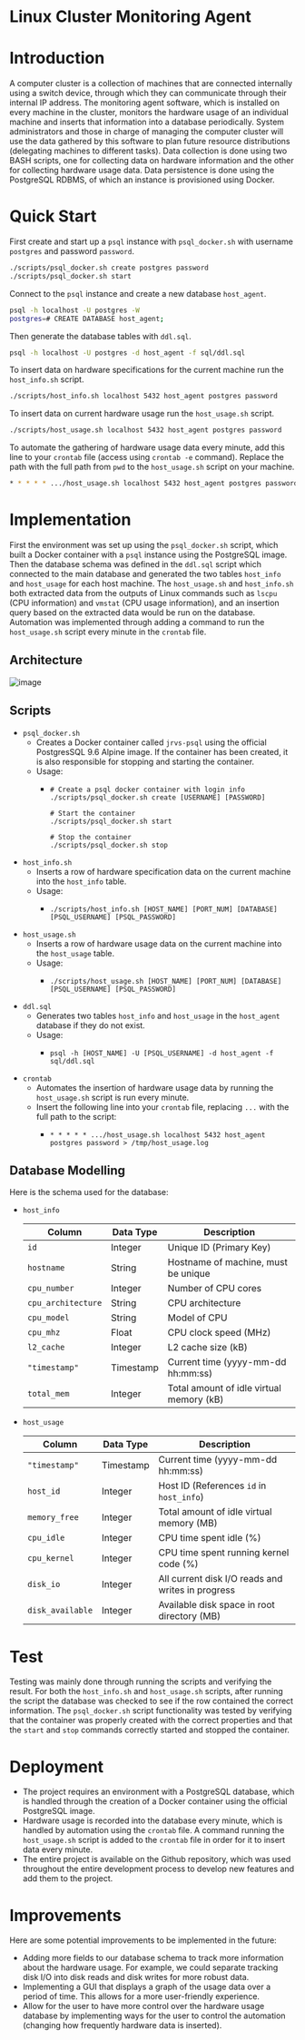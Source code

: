 # Linux Cluster Monitoring Agent

# Introduction
A computer cluster is a collection of machines that are connected internally using a switch device, through which they can communicate through their internal IP address. The monitoring agent software, which is installed on every machine in the cluster, monitors the hardware usage of an individual machine and inserts that information into a database periodically. System administrators and those in charge of managing the computer cluster will use the data gathered by this software to plan future resource distributions (delegating machines to different tasks). Data collection is done using two BASH scripts, one for collecting data on hardware information and the other for collecting hardware usage data. Data persistence is done using the PostgreSQL RDBMS, of which an instance is provisioned using Docker.

# Quick Start
First create and start up a `psql` instance with `psql_docker.sh` with username `postgres` and password `password`.
```.bash
./scripts/psql_docker.sh create postgres password
./scripts/psql_docker.sh start
```
Connect to the `psql` instance and create a new database `host_agent`.
```.bash
psql -h localhost -U postgres -W
postgres=# CREATE DATABASE host_agent;
```
Then generate the database tables with `ddl.sql`.
```.bash
psql -h localhost -U postgres -d host_agent -f sql/ddl.sql
```
To insert data on hardware specifications for the current machine run the `host_info.sh` script.
```.bash
./scripts/host_info.sh localhost 5432 host_agent postgres password
```
To insert data on current hardware usage run the `host_usage.sh` script.
```.bash
./scripts/host_usage.sh localhost 5432 host_agent postgres password
```
To automate the gathering of hardware usage data every minute, add this line to your `crontab` file (access using `crontab -e` command).
Replace the path with the full path from `pwd` to the `host_usage.sh` script on your machine.
```.bash
* * * * * .../host_usage.sh localhost 5432 host_agent postgres password > /tmp/host_usage.log
```

# Implementation
First the environment was set up using the `psql_docker.sh` script, which built
a Docker container with a `psql` instance using the PostgreSQL image.
Then the database schema was defined in the `ddl.sql` script which connected to the
main database and generated the two tables `host_info` and `host_usage` for each host
machine. The `host_usage.sh` and `host_info.sh` both extracted data from
the outputs of Linux commands such as `lscpu` (CPU information) and `vmstat` (CPU usage information),
and an insertion query based on the extracted data would be run on the database.
Automation was implemented through adding a command to run the `host_usage.sh` script
every minute in the `crontab` file.

## Architecture
![image](assets/project_architecture.png)

## Scripts
- `psql_docker.sh`
  - Creates a Docker container called `jrvs-psql` using the official PostgresSQL 9.6 Alpine image. If the container has been created, it is also responsible for stopping and starting the container.
  - Usage:
    - ```shell
      # Create a psql docker container with login info
      ./scripts/psql_docker.sh create [USERNAME] [PASSWORD]
      
      # Start the container
      ./scripts/psql_docker.sh start
      
      # Stop the container
      ./scripts/psql_docker.sh stop
      ```
- `host_info.sh`
  - Inserts a row of hardware specification data on the current machine into the `host_info` table.
  - Usage:
    - ```shell
      ./scripts/host_info.sh [HOST_NAME] [PORT_NUM] [DATABASE] [PSQL_USERNAME] [PSQL_PASSWORD]
      ```
- `host_usage.sh`
  - Inserts a row of hardware usage data on the current machine into the `host_usage` table.
  - Usage:
    - ```shell
      ./scripts/host_usage.sh [HOST_NAME] [PORT_NUM] [DATABASE] [PSQL_USERNAME] [PSQL_PASSWORD]
      ```
- `ddl.sql`
  - Generates two tables `host_info` and `host_usage` in the `host_agent` database if they do not exist.
  - Usage:
    - ```shell
      psql -h [HOST_NAME] -U [PSQL_USERNAME] -d host_agent -f sql/ddl.sql
      ```
- `crontab`
  - Automates the insertion of hardware usage data by running the `host_usage.sh` script is run every minute.
  - Insert the following line into your `crontab` file, replacing `...` with the full path to the script:
    - ```
      * * * * * .../host_usage.sh localhost 5432 host_agent postgres password > /tmp/host_usage.log
      ```
## Database Modelling
Here is the schema used for the database:
- `host_info`

  | Column | Data Type | Description |
  | ------ | --------- | ----------- |
  | `id` | Integer | Unique ID (Primary Key) |
  | `hostname` | String | Hostname of machine, must be unique |
  | `cpu_number` | Integer | Number of CPU cores |
  | `cpu_architecture` | String | CPU architecture |
  | `cpu_model` | String | Model of CPU |
  | `cpu_mhz` | Float | CPU clock speed (MHz) |
  | `l2_cache` | Integer | L2 cache size (kB) |
  | `"timestamp"` | Timestamp | Current time (yyyy-mm-dd hh:mm:ss) |
  | `total_mem` | Integer | Total amount of idle virtual memory (kB)

- `host_usage`

  | Column | Data Type | Description |
  | ------ | --------- | ----------- |
  | `"timestamp"` | Timestamp | Current time (yyyy-mm-dd hh:mm:ss) |
  | `host_id` | Integer | Host ID (References `id` in `host_info`)|
  | `memory_free` | Integer | Total amount of idle virtual memory (MB) |
  | `cpu_idle` | Integer | CPU time spent idle (%) |
  | `cpu_kernel` | Integer | CPU time spent running kernel code (%) |
  | `disk_io` | Integer | All current disk I/O reads and writes in progress |
  | `disk_available` | Integer | Available disk space in root directory (MB) |

# Test
Testing was mainly done through running the scripts and verifying the result. For both the `host_info.sh` and `host_usage.sh` scripts, after running the script the database was checked to see if the row contained the correct information. The `psql_docker.sh` script functionality was tested by verifying that the container was properly created with the correct properties and that the `start` and `stop` commands correctly started and stopped the container.

# Deployment
- The project requires an environment with a PostgreSQL database, which is handled through the creation of a Docker container using the official PostgreSQL image.
- Hardware usage is recorded into the database every minute, which is handled by automation using the `crontab` file. A command running the `host_usage.sh` script is added to the `crontab` file in order for it to insert data every minute.
- The entire project is available on the Github repository, which was used throughout the entire development process to develop new features and add them to the project.

# Improvements
Here are some potential improvements to be implemented in the future:
- Adding more fields to our database schema to track more information about the hardware usage. For example, we could separate tracking disk I/O into disk reads and disk writes for more robust data.
- Implementing a GUI that displays a graph of the usage data over a period of time. This allows for a more user-friendly experience.
- Allow for the user to have more control over the hardware usage database by implementing ways for the user to control the automation (changing how frequently hardware data is inserted). 
